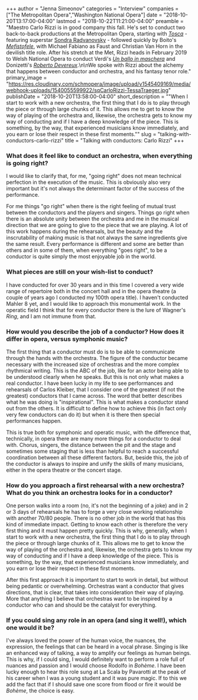 +++
author = "Jenna Simeonov"
categories = "Interview"
companies = ["The Metropolitan Opera","Washington National Opera"]
date = "2018-10-20T13:17:00-04:00"
lastmod = "2018-10-22T11:21:00-04:00"
preamble = "Maestro Carlo Rizzi is in good company this fall. He's set to conduct two back-to-back productions at the Metropolitan Opera, starting with [*Tosca*](https://www.metopera.org/season/2018-19-season/tosca/) - featuring superstar [Sondra Radvanovsky](/talking-with-singers-sondra-radvanovsky/) - followed quickly by Boito's [*Mefistofele*](https://www.metopera.org/season/2018-19-season/mefistofele/), with Michael Fabiano as Faust and Christian Van Horn in the devilish title role. After his stretch at the Met, Rizzi heads in February 2019 to Welsh National Opera to conduct Verdi's [*Un ballo in maschera*](https://wno.org.uk/whats-on/un-ballo-in-maschera-verdi) and Donizetti's [*Roberto Devereux*](https://wno.org.uk/whats-on/un-ballo-in-maschera-verdi).\n\nWe spoke with Rizzi about the alchemy that happens between conductor and orchestra, and his fantasy tenor role."
primary_image = "https://res.cloudinary.com/schmopera/image/upload/v1545409169/media/webhook-uploads/1540055599922/sqCarloRizzi-TessaTraeger.jpg"
publishDate = "2018-10-20T13:58:00-04:00"
short_description = "&quot;When I start to work with a new orchestra, the first thing that I do is to play through the piece or through large chunks of it. This allows me to get to know the way of playing of the orchestra and, likewise, the orchestra gets to know my way of conducting and if I have a deep knowledge of the piece. This is something, by the way, that experienced musicians know immediately, and you earn or lose their respect in these first moments.&quot;"
slug = "talking-with-conductors-carlo-rizzi"
title = "Talking with conductors: Carlo Rizzi"
+++

### What does it feel like to conduct an orchestra, when everything is going right?

I would like to clarify that, for me, "going right" does not mean technical perfection in the execution of the music. This is obviously also very important but it's not always the determinant factor of the success of the performance. 

For me things "go right" when there is the right feeling of mutual trust between the conductors and the players and singers. Things go right when there is an absolute unity between the orchestra and me in the musical direction that we are going to give to the piece that we are playing. A lot of this work happens during the rehearsals, but the beauty and the inscrutability of making music is that not always the same ingredients give the same result. Every performance is different and some are better than others and in some of them, when everything "goes right", to be a conductor is quite simply the most enjoyable job in the world.

### What pieces are still on your wish-list to conduct?

I have conducted for over 30 years and in this time I covered a very wide range of repertoire both in the concert hall and in the opera theatre (a couple of years ago I conducted my 100th opera title). I haven't conducted Mahler 8 yet, and I would like to approach this monumental work. In the operatic field I think that for every conductor there is the lure of Wagner's *Ring*, and I am not immune from that.

### How would you describe the job of a conductor? How does it differ in opera, versus symphonic music?

The first thing that a conductor must do is to be able to communicate through the hands with the orchestra. The figure of the conductor became necessary with the increased size of orchestras and the more complex rhythmical writing. This is the ABC of the job, like for an actor being able to be understood clearly when he speaks. But this is not only what makes a real conductor. I have been lucky in my life to see performances and rehearsals of Carlos Kleiber, that I consider one of the greatest (if not the greatest) conductors that I came across. The word that better describes what he was doing is "inspirational". This is what makes a conductor stand out from the others. It is difficult to define how to achieve this (in fact only very few conductors can do it) but when it is there then special performances happen.

This is true both for symphonic and operatic music, with the difference that, technically, in opera there are many more things for a conductor to deal with. Chorus, singers, the distance between the pit and the stage and sometimes some staging that is less than helpful to reach a successful coordination between all these different factors. But, beside this, the job of the conductor is always to inspire and unify the skills of many musicians, either in the opera theatre or the concert stage.

### How do you approach a first rehearsal with a new orchestra? What do you think an orchestra looks for in a conductor?

One person walks into a room (no, it's not the beginning of a joke) and in 2 or 3 days of rehearsals he has to forge a very close working relationship with another 70/80 people. There is no other job in the world that has this kind of immediate impact. Getting to know each other is therefore the very first thing and it must happen pretty quickly. This is why, generally, when I start to work with a new orchestra, the first thing that I do is to play through the piece or through large chunks of it. This allows me to get to know the way of playing of the orchestra and, likewise, the orchestra gets to know my way of conducting and if I have a deep knowledge of the piece. This is something, by the way, that experienced musicians know immediately, and you earn or lose their respect in these first moments.

After this first approach it is important to start to work in detail, but without being pedantic or overwhelming. Orchestras want a conductor that gives directions, that is clear, that takes into consideration their way of playing. More that anything I believe that orchestras want to be inspired by a conductor who can and should be the catalyst for everything.

### If you could sing any role in an opera (and sing it well!), which one would it be?

I've always loved the power of the human voice, the nuances, the expression, the feelings that can be heard in a vocal phrase. Singing is like an enhanced way of talking, a way to amplify our feelings as human beings. This is why, if I could sing, I would definitely want to perform a role full of nuances and passion and I would choose Rodolfo in *Bohème*. I have been lucky enough to hear this role sung at La Scala by Pavarotti at the peak of his career when I was a young student and it was pure magic. If to this we add the fact that if I should save one score from flood or fire it would be *Bohème*, the choice is easy.

